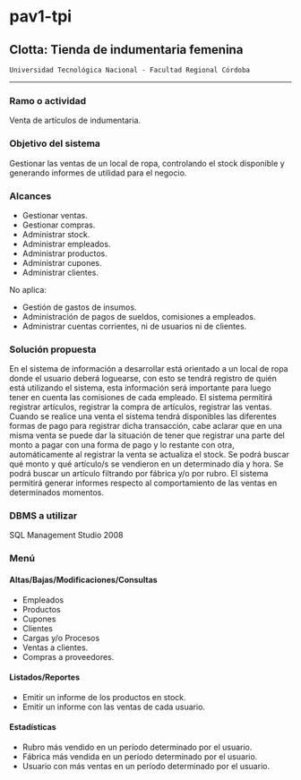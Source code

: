 # pav1-tpi
## Clotta: Tienda de indumentaria femenina
    Universidad Tecnológica Nacional - Facultad Regional Córdoba
<hr>

### Ramo o actividad
Venta de artículos de indumentaria.
### Objetivo del sistema
Gestionar las ventas de un local de ropa, controlando el stock disponible y generando informes de utilidad para el negocio. 
### Alcances
* Gestionar ventas.
* Gestionar compras.
* Administrar stock.
* Administrar empleados.
* Administrar productos.
* Administrar cupones.
* Administrar clientes.

No aplica:
* Gestión de gastos de insumos.
* Administración de pagos de sueldos, comisiones a empleados.
* Administrar cuentas corrientes, ni de usuarios ni de clientes.
### Solución propuesta
En el sistema de información a desarrollar está orientado a un local de ropa donde el usuario deberá loguearse, con esto se tendrá registro de quién está utilizando el sistema, esta información será importante para luego tener en cuenta las comisiones de cada empleado.
El sistema permitirá registrar artículos, registrar la compra de artículos, registrar las ventas. Cuando se realice una venta el sistema tendrá disponibles las diferentes formas de pago para registrar dicha transacción, cabe aclarar que en una misma venta se puede dar la situación de tener que registrar una parte del monto a pagar con una forma de pago y lo restante con otra, automáticamente al registrar la venta se actualiza el stock.
Se podrá buscar qué monto y qué artículo/s se vendieron en un determinado día y hora.
Se podrá buscar un artículo filtrando por fábrica y/o por rubro.
El sistema permitirá generar informes respecto al comportamiento de las ventas en determinados momentos.
### DBMS a utilizar
SQL Management Studio 2008
### Menú
#### Altas/Bajas/Modificaciones/Consultas
* Empleados
* Productos
* Cupones
* Clientes
* Cargas y/o Procesos
* Ventas a clientes.
* Compras a proveedores.
#### Listados/Reportes
* Emitir un informe de los productos en stock.
* Emitir un informe con las ventas de cada usuario.
#### Estadísticas
* Rubro más vendido en un período determinado por el usuario.
* Fábrica más vendida en un período determinado por el usuario.
* Usuario con más ventas en un período determinado por el usuario.
